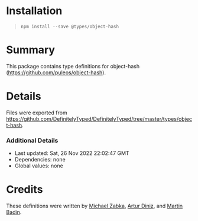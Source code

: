 # Installation
> `npm install --save @types/object-hash`

# Summary
This package contains type definitions for object-hash (https://github.com/puleos/object-hash).

# Details
Files were exported from https://github.com/DefinitelyTyped/DefinitelyTyped/tree/master/types/object-hash.

### Additional Details
 * Last updated: Sat, 26 Nov 2022 22:02:47 GMT
 * Dependencies: none
 * Global values: none

# Credits
These definitions were written by [Michael Zabka](https://github.com/misak113), [Artur Diniz](https://github.com/artdiniz), and [Martin Badin](https://github.com/martin-badin).
